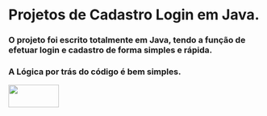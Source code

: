 # Projetos de Cadastro Login em Java.
### O projeto foi escrito totalmente em Java, tendo a função de efetuar login e cadastro de forma simples e rápida.
### A Lógica por trás do código é bem simples.
<div>
  <img src="https://img.shields.io/badge/Java-ED8B00?style=for-the-badge&logo=java&logoColor=white" height=45px width=100px>
</div>
